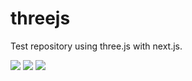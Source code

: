 # threejs
Test repository using three.js with next.js.

![](https://img.shields.io/badge/node.js-v17.0.1-68a063.svg?style=for-the-badge)
![](https://img.shields.io/badge/next.js-v12.0.3-000.svg?style=for-the-badge)
![](https://img.shields.io/badge/npm-v8.1.0-CC3534.svg?style=for-the-badge)
